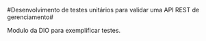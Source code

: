 

#Desenvolvimento de testes unitários para validar uma API REST de gerenciamento#

Modulo da DIO para exemplificar testes.